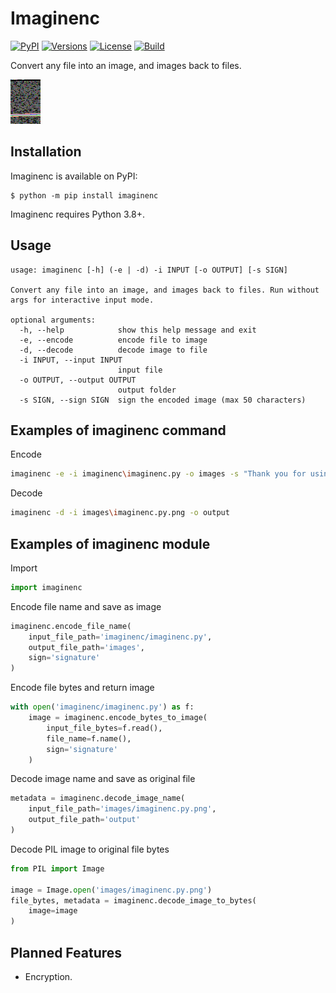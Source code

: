 # Imaginenc

[![PyPI](https://img.shields.io/pypi/v/imaginenc)](https://pypi.python.org/pypi/imaginenc)
[![Versions](https://img.shields.io/pypi/pyversions/imaginenc)](https://pypi.python.org/pypi/imaginenc)
[![License](https://img.shields.io/pypi/l/imaginenc)](https://pypi.python.org/pypi/imaginenc)
[![Build](https://img.shields.io/github/workflow/status/LordDeatHunter/Imaginenc/Python%20application)]()


Convert any file into an image, and images back to files.  

![Source Code Image](https://raw.githubusercontent.com/LordDeatHunter/Imaginenc/master/images/imaginenc.py.png "Source Code Image")

## Installation

Imaginenc is available on PyPI:
```console
$ python -m pip install imaginenc
```
Imaginenc requires Python 3.8+. 

## Usage

```console
usage: imaginenc [-h] (-e | -d) -i INPUT [-o OUTPUT] [-s SIGN]

Convert any file into an image, and images back to files. Run without args for interactive input mode.

optional arguments:
  -h, --help            show this help message and exit
  -e, --encode          encode file to image
  -d, --decode          decode image to file
  -i INPUT, --input INPUT
                        input file
  -o OUTPUT, --output OUTPUT
                        output folder
  -s SIGN, --sign SIGN  sign the encoded image (max 50 characters)
```

## Examples of imaginenc command

Encode

```bash
imaginenc -e -i imaginenc\imaginenc.py -o images -s "Thank you for using this tool!"
```

Decode

```bash
imaginenc -d -i images\imaginenc.py.png -o output
```

## Examples of imaginenc module

Import

```python
import imaginenc
```

Encode file name and save as image

```python
imaginenc.encode_file_name(
    input_file_path='imaginenc/imaginenc.py',
    output_file_path='images',
    sign='signature'
)
```

Encode file bytes and return image

```python
with open('imaginenc/imaginenc.py') as f:
    image = imaginenc.encode_bytes_to_image(
        input_file_bytes=f.read(),
        file_name=f.name(),
        sign='signature'
    )
```

Decode image name and save as original file

```python
metadata = imaginenc.decode_image_name(
    input_file_path='images/imaginenc.py.png',
    output_file_path='output'
)
```

Decode PIL image to original file bytes

```python
from PIL import Image

image = Image.open('images/imaginenc.py.png')
file_bytes, metadata = imaginenc.decode_image_to_bytes(
    image=image
)
```

## Planned Features

- Encryption.
